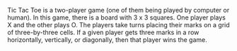 Tic Tac Toe is a two-player game (one of them being played by computer or human). In this game, there is a board with 3 x 3 squares. One player plays X and the other plays O. The players take turns placing their marks on a grid of three-by-three cells. If a given player gets three marks in a row horizontally, vertically, or diagonally, then that player wins the game.
